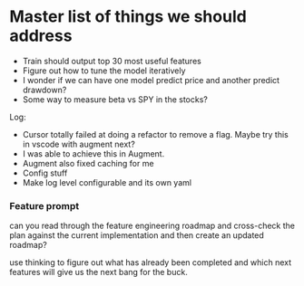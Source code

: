 # Master list of things we should address
- Train should output top 30 most useful features
- Figure out how to tune the model iteratively
- I wonder if we can have one model predict price and another predict drawdown?
- Some way to measure beta vs SPY in the stocks?


Log:
- Cursor totally failed at doing a refactor to remove a flag. Maybe try this in vscode with augment next?
- I was able to achieve this in Augment.
- Augment also fixed caching for me
- Config stuff
- Make log level configurable and its own yaml

### Feature prompt
can you read through the feature engineering roadmap and cross-check the plan against the current implementation and then create an updated roadmap?

use thinking to figure out what has already been completed and which next features will give us the next bang for the buck.